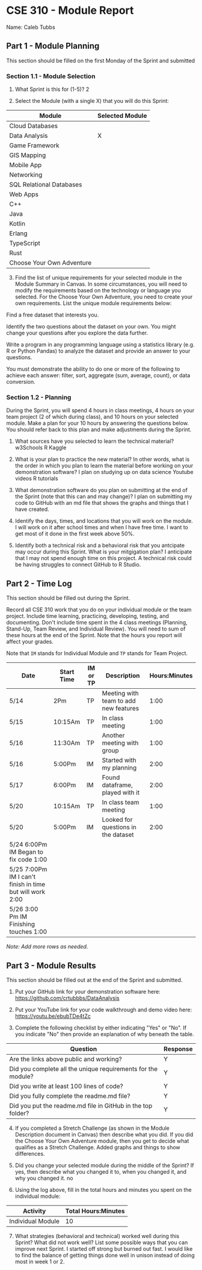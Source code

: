 # CSE 310 - Module Report

Name: Caleb Tubbs

## Part 1 - Module Planning

This section should be filled on the first Monday of the Sprint and submitted

### Section 1.1 - Module Selection

1. What Sprint is this for (1-5)?
2

2. Select the Module (with a single X) that you will do this Sprint:

|Module                   |Selected Module|
|-------------------------|---------------|
|Cloud Databases          |               |
|Data Analysis            |       X       |
|Game Framework           |               |
|GIS Mapping              |               |
|Mobile App               |               |
|Networking               |               |
|SQL Relational Databases |               |
|Web Apps                 |               |
|C++                      |               |
|Java                     |               |
|Kotlin                   |               |
|Erlang                   |               |
|TypeScript               |               |
|Rust                     |               |
|Choose Your Own Adventure|               |

3. Find the list of unique requirements for your selected module in the Module Summary in Canvas.  In some circumstances, you will need to modify the requirements based on the technology or language you selected.  For the Choose Your Own Adventure, you need to create your own requirements.  List the unique module requirements below:

Find a free dataset that interests you.

Identify the two questions about the dataset on your own. You might change your questions after you explore the data further.

Write a program in any programming language using a statistics library (e.g. R or Python Pandas) to analyze the dataset and provide an answer to your questions.

You must demonstrate the ability to do one or more of the following to achieve each answer: filter, sort, aggregate (sum, average, count), or data conversion.

### Section 1.2 - Planning

During the Sprint, you will spend 4 hours in class meetings, 4 hours on your team project (2 of which during class), and 10 hours on your selected module.  Make a plan for your 10 hours by answering the questions below.  You should refer back to this plan and make adjustments during the Sprint.

1. What sources have you selected to learn the technical material?
w3Schools
R
Kaggle

2. What is your plan to practice the new material?  In other words, what is the order in which you plan to learn the material before working on your demonstration software?
I plan on studying up on data science
Youtube videos
R tutorials

3. What demonstration software do you plan on submitting at the end of the Sprint (note that this can and may change)?
I plan on submitting my code to GitHub with an md file that shows the graphs and things that I have created.

4. Identify the days, times, and locations that you will work on the module.
I will work on it after school times and when I have free time. I want to get most of it done in the first week above 50%.

5. Identify both a technical risk and a behavioral risk that you antcipate may occur during this Sprint.  What is your mitgigation plan?
I anticipate that I may not spend enough time on this project. A technical risk could be having struggles to connect GitHub to R Studio.

## Part 2 - Time Log

This section should be filled out during the Sprint. 

Record all CSE 310 work that you do on your individual module or the team project.  Include time learning, practicing, developing, testing, and documenting.  Don't include time spent in the 4 class meetings (Planning, Stand-Up, Team Review, and Individual Review).  You will need to sum of these hours at the end of the Sprint. Note that the hours you report will affect your grades.

Note that `IM` stands for Individual Module and `TP` stands for Team Project.  

|Date      |Start Time|IM or TP|Description                                 |Hours:Minutes|
|----------|----------|--------|--------------------------------------------|-------------|
|5/14      |2Pm       |TP      | Meeting with team to add new features      |    1:00     |
|5/15      |10:15Am   |TP      | In class meeting                           |    1:00     |   
|5/16      |11:30Am   |TP      | Another meeting with group                 |    1:00     |                          
|5/16      |5:00Pm    |IM      | Started with my planning                   |    2:00     |
|5/17      |6:00Pm    |IM      | Found dataframe, played with it            |    2:00     |
|5/20      |10:15Am   |TP      | In class team meeting                      |    1:00     |   
|5/20      |5:00Pm    |IM      | Looked for questions in the dataset        |    2:00     |
|5/24       6:00Pm     IM        Began to fix code                               1:00
|5/25       7:00Pm     IM        I can't finish in time but will work            2:00
|5/26       3:00 Pm    IM        Finishing touches                               1:00
_Note: Add more rows as needed._


## Part 3 - Module Results

This section should be filled out at the end of the Sprint and submitted.

1. Put your GitHub link for your demonstration software here: https://github.com/crtubbbs/DataAnalysis

2. Put your YouTube link for your code walkthrough and demo video here: https://youtu.be/ebubTDe4tZc

3. Complete the following checklist by either indicating "Yes" or "No". If you indicate "No" then provide an explanation of why beneath the table.

|Question                                                    |Response|
|------------------------------------------------------------|--------|
|Are the links above public and working?                     |   Y    |
|Did you complete all the unique requirements for the module?|   Y    |
|Did you write at least 100 lines of code?                   |   Y    |
|Did you fully complete the readme.md file?                  |   Y    |
|Did you put the readme.md file in GitHub in the top folder? |   Y    |

4. If you completed a Stretch Challenge (as shown in the Module Description document in Canvas) then describe what you did.  If you did the Choose Your Own Adventure module, then you get to decide what qualifies as a Stretch Challenge. 
Added graphs and things to show differences.

5. Did you change your selected module during the middle of the Sprint?  If yes, then describe what you changed it to, when you changed it, and why you changed it. no

6. Using the log above, fill in the total hours and minutes you spent on the individual module:

|Activity         |Total Hours:Minutes|
|-----------------|-------------------|
|Individual Module|      10           |

7. What strategies (behavioral and technical) worked well during this Sprint?  What did not work well?  List some possible ways that you can improve next Sprint.
I started off strong but burned out fast. I would like to find the balance of getting things done well in unison instead of doing most in week 1 or 2.
